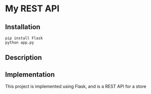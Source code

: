 # My REST API

## Installation

```
pip install Flask
python app.py
```

## Description


## Implementation

This project is implemented using Flask, and is a REST API for a store
